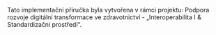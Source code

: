 Tato implementační příručka byla vytvořena v rámci projektu: Podpora rozvoje digitální transformace ve zdravotnictví - „Interoperabilita I & Standardizační prostředí“.